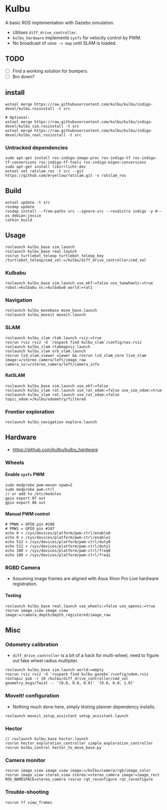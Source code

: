 # Kulbu

A basic ROS implementation with Gazebo simulation.

* Utilises `diff_drive_controller`.
* `kulbu_hardware` implements `sysfs` for velocity control by PWM.
* No broadcast of `odom -> map` until SLAM is loaded.

## TODO

* [ ] Find a working solution for bumpers.
* [ ] Bro down?

## install

```
wstool merge https://raw.githubusercontent.com/kulbu/kulbu/indigo-devel/kulbu.rosinstall -t src

# Optional:
wstool merge https://raw.githubusercontent.com/kulbu/kulbu/indigo-devel/kulbu_sim.rosinstall -t src
wstool merge https://raw.githubusercontent.com/kulbu/kulbu/indigo-devel/kulbu_real.rosinstall -t src
```

### Untracked dependencies

```
sudo apt-get install ros-indigo-image-proc ros-indigo-tf ros-indigo-tf-conversions ros-indigo-tf-tools ros-indigo-eigen-conversions
sudo apt-get install libirrlicht-dev
wstool set ratslam_ros -t src --git https://github.com/mryellow/ratslam.git -v ratslam_ros
```

## Build

```
wstool update -t src
rosdep update
rosdep install --from-paths src --ignore-src --rosdistro indigo -y #--os debian:jessie
catkin build
```

## Usage

```
roslaunch kulbu_base sim.launch
roslaunch kulbu_base real.launch
rosrun turtlebot_teleop turtlebot_teleop_key /turtlebot_teleop/cmd_vel:=/kulbu/diff_drive_controller/cmd_vel
```
### Kulbabu

```
roslaunch kulbu_base sim.launch use_ekf:=false use_twowheels:=true robot:=kulbabu ns:=kulbabu0 world:=rat1
```

### Navigation

```
roslaunch kulbu_movebase move_base.launch
roslaunch kulbu_moveit moveit.launch
```

### SLAM

```
roslaunch kulbu_slam rtab.launch rviz:=true
rosrun rviz rviz -d `rospack find kulbu_slam`/config/nav.rviz
roslaunch kulbu_slam rtabmapviz.launch
roslaunch kulbu_slam orb_slam.launch
rosrun lsd_slam_viewer viewer && rosrun lsd_slam_core live_slam image:=/stereo_camera/left/image_raw camera_io:=/stereo_camera/left/camera_info
```

#### RatSLAM

```
roslaunch kulbu_base sim.launch use_ekf:=false
roslaunch kulbu_slam rat.launch use_rat_odom:=false use_sim_odom:=true
roslaunch kulbu_slam rat.launch use_rat_odom:=false topic_odom:=/kulbu/odometry/filtered
```

### Frontier exploration

```
roslaunch kulbu_navigation explore.launch
```

## Hardware

* https://github.com/kulbu/kulbu_hardware

### Wheels

#### Enable `sysfs` PWM

```
sudo modprobe pwm-meson npwm=2
sudo modprobe pwm-ctrl
// or add to /etc/modules
gpio export 87 out
gpio export 88 out
```

#### Manual PWM control

```
# PMW0 = GPIO pin #108
# PMW1 = GPIO pin #107
echo 0 > /sys/devices/platform/pwm-ctrl/enable0
echo 0 > /sys/devices/platform/pwm-ctrl/enable1
echo 512 > /sys/devices/platform/pwm-ctrl/duty0
echo 512 > /sys/devices/platform/pwm-ctrl/duty1
echo 100 > /sys/devices/platform/pwm-ctrl/freq0
echo 100 > /sys/devices/platform/pwm-ctrl/freq1
```

### RGBD Camera

* Assuming image frames are aligned with Asus Xtion Pro Live hardware registration.

#### Testing

```
roslaunch kulbu_base real.launch use_wheels:=false use_openni:=true
rosrun image_view image_view image:=/camera_depth/depth_registered/image_raw
```

## Misc

### Odometry calibration

* `diff_drive_controller` is a bit of a hack for multi-wheel, need to figure out fake wheel radius multiplier.

```
roslaunch kulbu_base sim.launch world:=empty
rosrun rviz rviz -d `rospack find kulbu_gazebo`/config/odom.rviz
rostopic pub -r 10 /kulbu/diff_drive_controller/cmd_vel geometry_msgs/Twist -- '[0.0, 0.0, 0.0]' '[0.0, 0.0, 1.0]'
```


### MoveIt! configuration

* Nothing much done here, simply testing planner dependency installs.

```
roslaunch moveit_setup_assistant setup_assistant.launch
```

### Hector

```
// roslaunch kulbu_base hector.launch
rosrun hector_exploration_controller simple_exploration_controller
rosrun kulbu_control hector_to_move_base.py
```

### Camera monitor

```
rosrun image_view image_view image:=/kulbu/camera/rgb/image_color
rosrun image_view stereo_view stereo:=stereo_camera image:=image_rect
ROS_NAMESPACE=stereo_camera rosrun rqt_reconfigure rqt_reconfigure
```

### Trouble-shooting

```
rosrun tf view_frames
```
